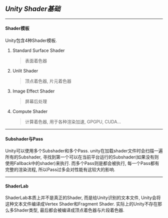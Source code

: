 ## ***Unity Shader基础***
---------------------------------------------------------------------------
#### Shader模板
Unity包含4种Shader模板.
1. Standard Surface Shader
    >表面着色器
2. Unlit Shader
    >顶点着色器, 片元着色器
3. Image Effect Shader
    >屏幕后处理
4. Compute Shader
    >计算着色器, 用于各种渲染加速, GPGPU, CUDA...
---------------------------------------------------------------------------
#### Subshader与Pass
Unity可以使用多个Subshader和多个Pass. unity在加载shader文件时会扫描一遍所有的Subshader, 寻找到第一个可以在当前平台运行的Subshader(如果没有则使用Fallback中的shader)来执行. 而多个Pass则是都会被执行, 每一个Pass都有完整的渲染流程, 所以Pass过多会对性能有这较大的影响.

---------------------------------------------------------------------------
#### ShaderLab
ShaderLab本质上并不是真正的Shader, 而是给Unity识别的文本文件, Unity会将这种文本文件编译成Vertex Shader和Fragment Shader. 实际上的Unity不存在那么多Shader类型, 最后都会被编译成顶点着色器与片段着色器.